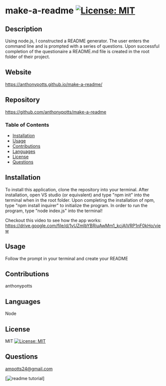 # make-a-readme [![License: MIT](https://img.shields.io/badge/License-MIT-yellow.svg)](https://opensource.org/licenses/MIT)

  ## Description
  Using node.js, I constructed a README generator. The user enters the command line and is prompted with a series of questions. Upon successful completion of the questionaire a README.md file is created in the root folder of their project.

  ## Website
  https://anthonypotts.github.io/make-a-readme/

  ## Repository
  https://github.com/anthonypotts/make-a-readme

  ### Table of Contents
  - [Installation](#installation)
  - [Usage](#usage)
  - [Contributions](#contributions)
  - [Languages](#languages)
  - [License](#license)
  - [Questions](#questions)

  ## Installation
  To install this application, clone the repository into your terminal. After installation, open VS studio (or equivalent) and type "npm init" into the terminal when in the root folder. Upon completing the installation of npm, type "npm install inquirer" to initialize the program. In order to run the program, type "node index.js" into the terminal!

  Checkout this video to see how the app works: https://drive.google.com/file/d/1vUZmlbYBRiuAwMm1_kcjAlVRP1nF0kHo/view

  ## Usage
  Follow the prompt in your terminal and create your README

  ## Contributions
  anthonypotts

  ## Languages
  Node

  ## License
  MIT
  [![License: MIT](https://img.shields.io/badge/License-MIT-yellow.svg)](https://opensource.org/licenses/MIT)

  ## Questions
  ampotts24@gmail.com

  [![readme tutorial](https://drive.google.com/file/d/1vUZmlbYBRiuAwMm1_kcjAlVRP1nF0kHo/view)]

